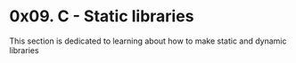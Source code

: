 # 0x09. C - Static libraries
This section is dedicated to learning about how to make static and dynamic libraries
